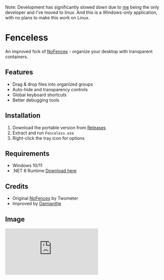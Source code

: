 Note: Development has significantly slowed down due to [me](https://codeberg.org/damianttje) being the only developer and I've moved to linux. And this is a Windows-only application, with no plans to make this work on Linux.

# Fenceless

An improved fork of [NoFences](https://github.com/Twometer/NoFences) - organize your desktop with transparent containers.

## Features

- Drag & drop files into organized groups
- Auto-hide and transparency controls
- Global keyboard shortcuts
- Better debugging tools

## Installation

1. Download the portable version from [Releases](https://codeberg.org/Wavestorm/Fenceless/releases)
2. Extract and run `Fenceless.exe`
3. Right-click the tray icon for options

## Requirements

- Windows 10/11
- .NET 8 Runtime [Download here](https://dotnet.microsoft.com/en-us/download/dotnet/thank-you/runtime-desktop-8.0.0-windows-x64-installer)

## Credits

- Original [NoFences](https://github.com/Twometer/NoFences) by Twometer
- Improved by [Damianttje](https://github.com/Damianttje)

## Image
![Alt Text](https://d.damians.space/view/raw.php?id=ec4e82571de639ee.png)